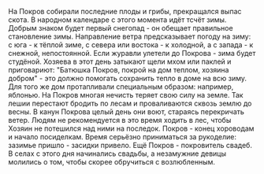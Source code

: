 На Покров собирали последние плоды и грибы, прекращался выпас скота. В народном календаре с этого момента идёт тсчёт зимы. Добрым знаком будет первый снегопад - он обещает правильное становление зимы. Направление ветра предсказывает погоду на зиму: с юга - к тёплой зиме, с севера или востока - к холодной, а с запада - к снежной, непостоянной. Если журавли улетели до Покрова - зима будет студёной.
Хозяева в этот день затыкают щели мхом или паклей и приговариют: "Батюшка Покров, покрой на дом теплом, хозяина добром" - это должно помогать сохранить тепло в доме на всю зиму. Для того же дом протапливали специальным образом: например, яблонью.
На Покров многая нечисть теряет свою силу на земле. Так лешии перестают бродить по лесам и проваливаются сквозь землю до весны. В канун Покрова целый день они воют, стараясь перекричать ветер. Людям не рекомендуется в это время ходить в лес, чтобы Хозяин не потешился над ними на последок.
Покров - конец хороводам и начало посиделкам. Время серьёзно приниматься за рукоделие: зазимье пришло - засидки привело.
Ещё Покров - покровитель свадеб. В селах с этого дня начинались свадьбы, а незамужние девицы молились о том, чтобы скорее обручиться с возлюбленным.
